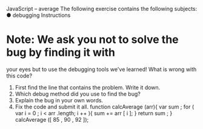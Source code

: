 JavaScript – average
The following exercise contains the following subjects:
● debugging
Instructions

# Note: We ask you not to solve the bug by finding it with

your eyes but to use the debugging tools we've learned!
What is wrong with this code?

1. First find the line that contains the problem. Write it down.
2. Which debug method did you use to find the bug?
3. Explain the bug in your own words.
4. Fix the code and submit it all.
   function calcAverage (arr){
   var sum ;
   for ( var i = 0 ; i < arr .length; i ++ ){
   sum += arr [ i ];
   } return sum ;
   }
   calcAverage ([ 85 , 90 , 92 ]);
